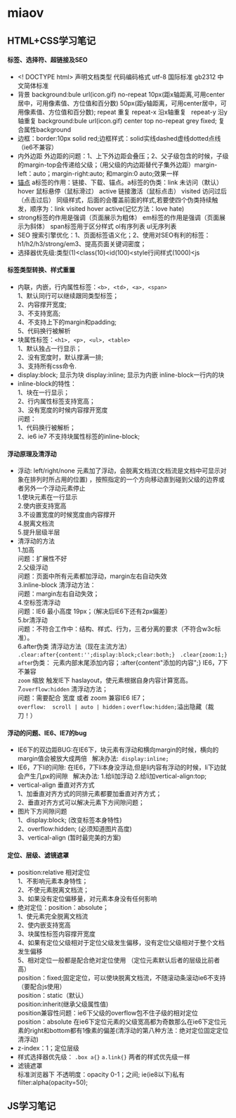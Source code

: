 # miaov
## HTML+CSS学习笔记  
#### 标签、选择符、超链接及SEO 
* <! DOCTYPE html> 声明文档类型 <meta charset="utf-8"/>代码编码格式  utf-8 国际标准  gb2312 中文简体标准  
* 背景 background:bule url(icon.gif) no-repeat 10px(距x轴距离,可用center居中，可用像素值、方位值和百分数) 50px(距y轴距离，可用center居中，可用像素值、方位值和百分数); repeat 重复  repeat-x 沿x轴重复   repeat-y 沿y轴重复  background:bule url(icon.gif) center top no-repeat grey fixed; 复合属性background
* 边框：border:10px solid red;边框样式：solid实线dashed虚线dotted点线（ie6不兼容）
* 内外边距  外边距的问题：1、上下外边距会叠压；2、父子级包含的时候，子级的margin-top会传递给父级；（用父级的内边距替代子集外边距）margin-left：auto；margin-right:auto; 和margin:0 auto;效果一样 
* <a href="#box">锚点</a>  a标签的作用：链接、下载、锚点。a标签的伪类：link 未访问（默认） hover 鼠标悬停（鼠标滑过） active 链接激活（鼠标点击） visited 访问过后（点击过后）  同级样式，后面的会覆盖前面的样式,若要使四个伪类持续触发，顺序为：link visited hover active(记忆方法：love hate) 
* strong标签的作用是强调（页面展示为粗体） em标签的作用是强调（页面展示为斜体） span标签用于区分样式 ol有序列表 ul无序列表 
* SEO 搜索引擎优化：1、页面标签语义化；2、使用对SEO有利的标签：h1/h2/h3/strong/em3、提高页面关键词密度；
* 选择器优先级:类型(1)<class(10)<id(100)<style行间样式(1000)<js
#### 标签类型转换、样式重置
* 内联，内嵌，行内属性标签：`<b>, <td>, <a>, <span>`  
1、默认同行可以继续跟同类型标签；  
2、内容撑开宽度;  
3、不支持宽高;  
4、不支持上下的margin和padding;  
5、代码换行被解析
* 块属性标签：`<h1>, <p>, <ul>, <table>`  
1、默认独占一行显示；  
2、没有宽度时，默认撑满一排;  
3、支持所有css命令.
* display:block;  显示为块  display:inline;  显示为内嵌  inline-block一行内的块
* inline-block的特性：  
1、块在一行显示；  
2、行内属性标签支持宽高；  
3、没有宽度的时候内容撑开宽度  
问题：  
1、代码换行被解析；  
2、ie6 ie7 不支持块属性标签的inline-block;
#### 浮动原理及清浮动
* 浮动: left/right/none	元素加了浮动，会脱离文档流(文档流是文档中可显示对象在排列时所占用的位置) ，按照指定的一个方向移动直到碰到父级的边界或者另外一个浮动元素停止  
1.使块元素在一行显示  
2.使内嵌支持宽高  
3.不设置宽度的时候宽度由内容撑开  
4.脱离文档流  
5.提升层级半层
* 清浮动的方法  
1.加高  
问题：扩展性不好  
2.父级浮动  
问题：页面中所有元素都加浮动，margin左右自动失效  
3.inline-block 清浮动方法：  
问题：margin左右自动失效；  
4.空标签清浮动  
问题：IE6 最小高度 19px；（解决后IE6下还有2px偏差）  
5.br清浮动  
问题：不符合工作中：结构、样式、行为，三者分离的要求（不符合w3c标准）。  
6.after伪类 清浮动方法（现在主流方法）  
`.clear:after{content:'';display:block;clear:both;}`  
`.clear{zoom:1;}`  
`afte`r伪类： 元素内部末尾添加内容；:after{content"添加的内容";} IE6，7下不兼容  
`zoom` 缩放   触发IE下 haslayout，使元素根据自身内容计算宽高。  
7.`overflow:hidden` 清浮动方法；  
问题：需要配合 宽度 或者 zoom 兼容IE6 IE7；  
`overflow:  scroll | auto | hidden；overflow:hidden;`溢出隐藏（裁刀！）
#### 浮动的问题、IE6、IE7的bug
* IE6下的双边距BUG:在IE6下，块元素有浮动和横向margin的时候，横向的margin值会被放大成两倍   
解决办法:` display:inline;`  
* IE6，7下li的间隙: 在IE6，7下li本身没浮动,但是li内容有浮动的时候，li下边就会产生几px的间隙   
解决办法: 1.给li加浮动  2.给li加vertical-align:top;
* vertical-align 垂直对齐方式  
1、加垂直对齐方式的同排元素都要加垂直对齐方式；  
2、垂直对齐方式可以解决元素下方间隙问题；
* 图片下方间隙问题  
1、display:block; (改变标签本身特性)  
2、overflow:hidden; (必须知道图片高度)  
3、vertical-align (暂时最完美的方案)
#### 定位、层级、滤镜遮罩
* position:relative 相对定位  
1、不影响元素本身特性；  
2、不使元素脱离文档流；  
3、如果没有定位偏移量，对元素本身没有任何影响
* 绝对定位：position：absolute；  
1、使元素完全脱离文档流  
2、使内嵌支持宽高  
3、块属性标签内容撑开宽度  
4、如果有定位父级相对于定位父级发生偏移，没有定位父级相对于整个文档发生偏移  
5、相对定位一般都是配合绝对定位使用  （定位元素默认后者的层级比前者高）  
position：fixed;固定定位，可以使块脱离文档流，不随滚动条滚动ie6不支持（要配合js使用）  
position：static（默认）  
position:inherit(继承父级属性值)  
position兼容性问题：ie6下父级的overflow包不住子级的相对定位  
position：absolute  在ie6下定位元素的父级宽高都为奇数那么在ie6下定位元素的right和bottom都有1像素的偏差(清浮动的第八种方法：绝对定位固定定位清浮动)
* z-index：1；定位层级
* 样式选择器优先级： `.box a{}` `a.link{}` 两者的样式优先级一样
* 滤镜遮罩    
标准浏览器下 不透明度：opacity 0-1；之间; ie(ie8以下)私有 filter:alpha(opacity=50);
## JS学习笔记
